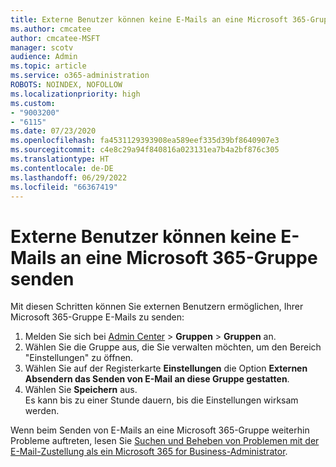 ```yaml
---
title: Externe Benutzer können keine E-Mails an eine Microsoft 365-Gruppe senden
ms.author: cmcatee
author: cmcatee-MSFT
manager: scotv
audience: Admin
ms.topic: article
ms.service: o365-administration
ROBOTS: NOINDEX, NOFOLLOW
ms.localizationpriority: high
ms.custom:
- "9003200"
- "6115"
ms.date: 07/23/2020
ms.openlocfilehash: fa4531129393908ea589eef335d39bf8640907e3
ms.sourcegitcommit: c4e8c29a94f840816a023131ea7b4a2bf876c305
ms.translationtype: HT
ms.contentlocale: de-DE
ms.lasthandoff: 06/29/2022
ms.locfileid: "66367419"
---
```

# <a name="external-users-cant-send-email-to-microsoft-365-group"></a>Externe Benutzer können keine E-Mails an eine Microsoft 365-Gruppe senden

Mit diesen Schritten können Sie externen Benutzern ermöglichen, Ihrer Microsoft 365-Gruppe E-Mails zu senden:

1. Melden Sie sich bei [Admin Center](https://admin.microsoft.com/) > **Gruppen** > **Gruppen** an.
2. Wählen Sie die Gruppe aus, die Sie verwalten möchten, um den Bereich "Einstellungen" zu öffnen.
3. Wählen Sie auf der Registerkarte **Einstellungen** die Option **Externen Absendern das Senden von E-Mail an diese Gruppe gestatten**.
4. Wählen Sie **Speichern** aus.</br>
    Es kann bis zu einer Stunde dauern, bis die Einstellungen wirksam werden. 

Wenn beim Senden von E-Mails an eine Microsoft 365-Gruppe weiterhin Probleme auftreten, lesen Sie [Suchen und Beheben von Problemen mit der E-Mail-Zustellung als ein Microsoft 365 for Business-Administrator](https://docs.microsoft.com/exchange/troubleshoot/email-delivery/email-delivery-issues).
